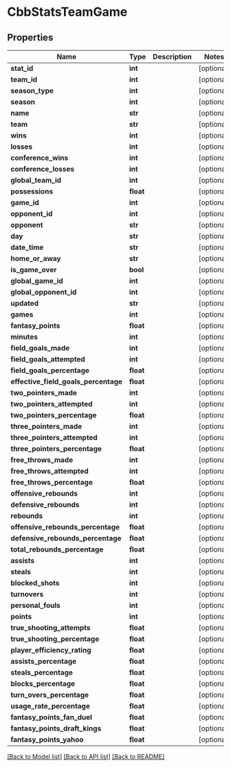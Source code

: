 # CbbStatsTeamGame

## Properties
Name | Type | Description | Notes
------------ | ------------- | ------------- | -------------
**stat_id** | **int** |  | [optional] 
**team_id** | **int** |  | [optional] 
**season_type** | **int** |  | [optional] 
**season** | **int** |  | [optional] 
**name** | **str** |  | [optional] 
**team** | **str** |  | [optional] 
**wins** | **int** |  | [optional] 
**losses** | **int** |  | [optional] 
**conference_wins** | **int** |  | [optional] 
**conference_losses** | **int** |  | [optional] 
**global_team_id** | **int** |  | [optional] 
**possessions** | **float** |  | [optional] 
**game_id** | **int** |  | [optional] 
**opponent_id** | **int** |  | [optional] 
**opponent** | **str** |  | [optional] 
**day** | **str** |  | [optional] 
**date_time** | **str** |  | [optional] 
**home_or_away** | **str** |  | [optional] 
**is_game_over** | **bool** |  | [optional] 
**global_game_id** | **int** |  | [optional] 
**global_opponent_id** | **int** |  | [optional] 
**updated** | **str** |  | [optional] 
**games** | **int** |  | [optional] 
**fantasy_points** | **float** |  | [optional] 
**minutes** | **int** |  | [optional] 
**field_goals_made** | **int** |  | [optional] 
**field_goals_attempted** | **int** |  | [optional] 
**field_goals_percentage** | **float** |  | [optional] 
**effective_field_goals_percentage** | **float** |  | [optional] 
**two_pointers_made** | **int** |  | [optional] 
**two_pointers_attempted** | **int** |  | [optional] 
**two_pointers_percentage** | **float** |  | [optional] 
**three_pointers_made** | **int** |  | [optional] 
**three_pointers_attempted** | **int** |  | [optional] 
**three_pointers_percentage** | **float** |  | [optional] 
**free_throws_made** | **int** |  | [optional] 
**free_throws_attempted** | **int** |  | [optional] 
**free_throws_percentage** | **float** |  | [optional] 
**offensive_rebounds** | **int** |  | [optional] 
**defensive_rebounds** | **int** |  | [optional] 
**rebounds** | **int** |  | [optional] 
**offensive_rebounds_percentage** | **float** |  | [optional] 
**defensive_rebounds_percentage** | **float** |  | [optional] 
**total_rebounds_percentage** | **float** |  | [optional] 
**assists** | **int** |  | [optional] 
**steals** | **int** |  | [optional] 
**blocked_shots** | **int** |  | [optional] 
**turnovers** | **int** |  | [optional] 
**personal_fouls** | **int** |  | [optional] 
**points** | **int** |  | [optional] 
**true_shooting_attempts** | **float** |  | [optional] 
**true_shooting_percentage** | **float** |  | [optional] 
**player_efficiency_rating** | **float** |  | [optional] 
**assists_percentage** | **float** |  | [optional] 
**steals_percentage** | **float** |  | [optional] 
**blocks_percentage** | **float** |  | [optional] 
**turn_overs_percentage** | **float** |  | [optional] 
**usage_rate_percentage** | **float** |  | [optional] 
**fantasy_points_fan_duel** | **float** |  | [optional] 
**fantasy_points_draft_kings** | **float** |  | [optional] 
**fantasy_points_yahoo** | **float** |  | [optional] 

[[Back to Model list]](../README.md#documentation-for-models) [[Back to API list]](../README.md#documentation-for-api-endpoints) [[Back to README]](../README.md)

